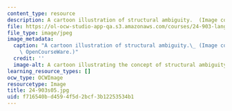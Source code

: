 ```yaml
---
content_type: resource
description: A cartoon illustration of structural ambiguity.  (Image courtesy of OCW.)
file: https://ol-ocw-studio-app-qa.s3.amazonaws.com/courses/24-903-language-and-its-structure-iii-semantics-and-pragmatics-spring-2005/f716540bd4594f5d2bcf3b12253534b1_24-903s05.jpg
file_type: image/jpeg
image_metadata:
  caption: "A cartoon illustration of structural ambiguity.\_ (Image courtesy of MIT\
    \ OpenCourseWare.)"
  credit: ''
  image-alt: A cartoon illustrating the concept of structural ambiguity.
learning_resource_types: []
ocw_type: OCWImage
resourcetype: Image
title: 24-903s05.jpg
uid: f716540b-d459-4f5d-2bcf-3b12253534b1
---
```

